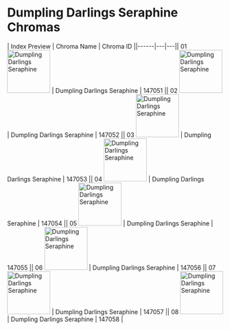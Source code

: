 # Dumpling Darlings Seraphine Chromas

| Index  Preview | Chroma Name | Chroma ID ||------|---|---|| 01  <img src='https://raw.communitydragon.org/latest/plugins/rcp-be-lol-game-data/global/default/v1/champion-chroma-images/147/147051.png' alt='Dumpling Darlings Seraphine' width='100'> | Dumpling Darlings Seraphine | 147051 || 02  <img src='https://raw.communitydragon.org/latest/plugins/rcp-be-lol-game-data/global/default/v1/champion-chroma-images/147/147052.png' alt='Dumpling Darlings Seraphine' width='100'> | Dumpling Darlings Seraphine | 147052 || 03  <img src='https://raw.communitydragon.org/latest/plugins/rcp-be-lol-game-data/global/default/v1/champion-chroma-images/147/147053.png' alt='Dumpling Darlings Seraphine' width='100'> | Dumpling Darlings Seraphine | 147053 || 04  <img src='https://raw.communitydragon.org/latest/plugins/rcp-be-lol-game-data/global/default/v1/champion-chroma-images/147/147054.png' alt='Dumpling Darlings Seraphine' width='100'> | Dumpling Darlings Seraphine | 147054 || 05  <img src='https://raw.communitydragon.org/latest/plugins/rcp-be-lol-game-data/global/default/v1/champion-chroma-images/147/147055.png' alt='Dumpling Darlings Seraphine' width='100'> | Dumpling Darlings Seraphine | 147055 || 06  <img src='https://raw.communitydragon.org/latest/plugins/rcp-be-lol-game-data/global/default/v1/champion-chroma-images/147/147056.png' alt='Dumpling Darlings Seraphine' width='100'> | Dumpling Darlings Seraphine | 147056 || 07  <img src='https://raw.communitydragon.org/latest/plugins/rcp-be-lol-game-data/global/default/v1/champion-chroma-images/147/147057.png' alt='Dumpling Darlings Seraphine' width='100'> | Dumpling Darlings Seraphine | 147057 || 08  <img src='https://raw.communitydragon.org/latest/plugins/rcp-be-lol-game-data/global/default/v1/champion-chroma-images/147/147058.png' alt='Dumpling Darlings Seraphine' width='100'> | Dumpling Darlings Seraphine | 147058 |